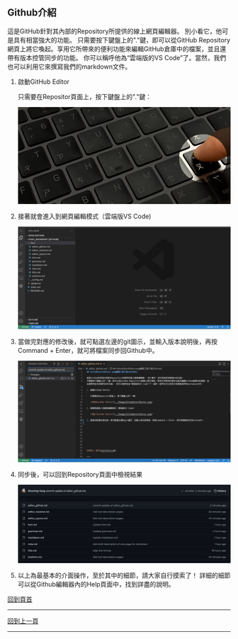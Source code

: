 ## <font id='top'>Github介紹</font>

這是GitHub針對其內部的Repository所提供的線上網頁編輯器。 別小看它，他可是具有相當強大的功能。
只需要按下鍵盤上的"."鍵，即可以從GitHub Repository網頁上將它喚起。享用它所帶來的便利功能來編輯GitHub倉庫中的檔案，並且還帶有版本控管同步的功能。 你可以稱呼他為“雲端版的VS Code”了。當然，我們也可以利用它來撰寫我們的markdown文件。

1. 啟動GitHub Editor

   只需要在Repositor頁面上，按下鍵盤上的"."鍵：

   ![呼叫GitHub Editor](../Image/GithubStartEditor.png)

2. 接著就會進入到網頁編輯模式（雲端版VS Code)

   ![進入Github Editor](../Image/GithubEnterEditor.png)

3. 當做完對應的修改後，就可點選左邊的git圖示，並輸入版本說明後，再按Command + Enter，就可將檔案同步回Github中。

   ![Commit to Github](../Image/GithubCommit.png)

4. 同步後，可以回到Repository頁面中檢視結果

   ![Github Committed Result](../Image/GithubResult.png)![]()

5. 以上為最基本的介面操作，至於其中的細節，請大家自行摸索了！ 詳細的細節可以從Github編輯器內的Help頁面中，找到詳盡的說明。



[回到頁首](#top)

---



[回到上一頁](toolintro.md)

---

